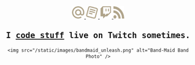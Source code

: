 <div align="center">
    <a href="mailto:seyluofficial@gmail.com" title="gmail">
        <img width="32" height="32" src="/static/icons/mail.svg" alt="Gmail Icon" />
    </a>
    <a href="https://seylu.github.io/resume/mj_sabit_resume.pdf" title="Resume">
        <img width="32" height="32" src="/static/icons/cv.svg" alt="Resume Icon" />
    </a>
    <a href="https://twitch.com/seylu_dev" title="Twitch">
        <img width="32" height="32" src="/static/icons/twitch.svg" alt="Twitch Icon" />
    </a>
    <a href="https://seylu.pages.dev" title="Blog">
        <img width="28" height="32" src="/static/icons/rss.svg" alt="Blog Icon" />
    </a>
</div>
<div align="center">
    <samp><h2>I <ins>code stuff</ins> live on Twitch sometimes.</h2></samp>

    <img src="/static/images/bandmaid_unleash.png" alt="Band-Maid Band Photo" />

</div>
